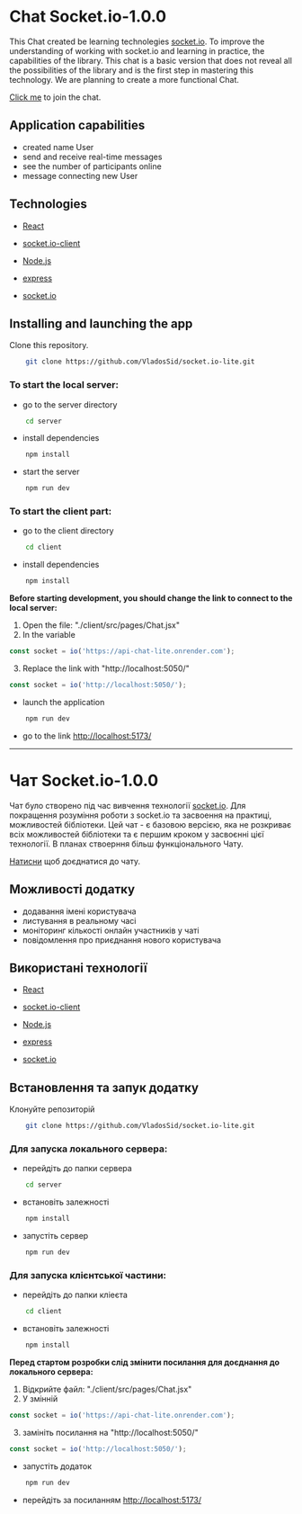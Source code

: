 # Chat Socket.io-1.0.0

This Chat created be learning technolegies [socket.io](https://socket.io/). To improve the understanding of working with socket.io and learning in practice, the capabilities of the library. This chat is a basic version that does not reveal all the possibilities of the library and is the first step in mastering this technology. We are planning to create a more functional Chat.

[Click me](https://socket-io-lite.vercel.app/) to join the chat.
## Application capabilities

- created name User
- send and receive real-time messages
- see the number of participants online
- message connecting new User

## Technologies

- [React](https://ru.legacy.reactjs.org/)
- [socket.io-client](https://socket.io/docs/v4/client-installation/)

- [Node.js](https://nodejs.org/en/docs/guides/getting-started-guide)
- [express](https://expressjs.com/)
- [socket.io](https://socket.io/docs/v4/server-installation/)

## Installing and launching the app

Clone this repository.
```bash
    git clone https://github.com/VladosSid/socket.io-lite.git
```

### To start the local server:

- go to the server directory
```bash
    cd server
```

- install dependencies
```bash
    npm install
```

- start the server
```bash
    npm run dev
```

### To start the client part:

- go to the client directory
```bash
    cd client
```

- install dependencies
```bash
    npm install
```

**Before starting development, you should change the link to connect to the local server:**
  1. Open the file: "./client/src/pages/Chat.jsx"
  2. In the variable

```javascript
const socket = io('https://api-chat-lite.onrender.com');
```
  3. Replace the link with "http://localhost:5050/"

```javascript
const socket = io('http://localhost:5050/');
```

- launch the application
```bash
    npm run dev
```

- go to the link [http://localhost:5173/](http://localhost:5173/)

***

# Чат Socket.io-1.0.0

Чат було створено під час вивчення технології [socket.io](https://socket.io/). Для покращення розуміння роботи з socket.io та засвоення на практиці, можливостей бібліотеки. Цей чат - є базовою версією, яка не розкриває всіх можливостей бібліотеки та є першим кроком у засвоєнні цієї технології. В планах ствоерння більш функціонального Чату.

[Натисни](https://socket-io-lite.vercel.app/) щоб доєднатися до чату.

## Можливості додатку

- додавання імені користувача
- листування в реальному часі
- моніторинг кількості онлайн участників у чаті
- повідомлення про приєднання нового користувача

## Використані технології

- [React](https://ru.legacy.reactjs.org/)
- [socket.io-client](https://socket.io/docs/v4/client-installation/)

- [Node.js](https://nodejs.org/en/docs/guides/getting-started-guide)
- [express](https://expressjs.com/)
- [socket.io](https://socket.io/docs/v4/server-installation/)

## Встановлення та запук додатку

Клонуйте репозиторій
```bash
    git clone https://github.com/VladosSid/socket.io-lite.git
```
### Для запуска локального сервера:

- перейдіть до папки сервера
```bash
    cd server
```

- встановіть залежності
```bash
    npm install
```

- запустіть сервер
```bash
    npm run dev
```

### Для запуска клієнтської частини:

- перейдіть до папки кліеєта
```bash
    cd client
```

- встановіть залежності
```bash
    npm install
```

**Перед стартом розробки слід змінити посилання для доєднання до локального сервера:**
  1. Відкрийте файл: "./client/src/pages/Chat.jsx"
  2. У змінній 

```javascript
const socket = io('https://api-chat-lite.onrender.com');
```
  3. замініть посилання на "http://localhost:5050/"

```javascript
const socket = io('http://localhost:5050/');
```

- запустіть додаток
```bash
    npm run dev
```

- перейдіть за посиланням [http://localhost:5173/](http://localhost:5173/)